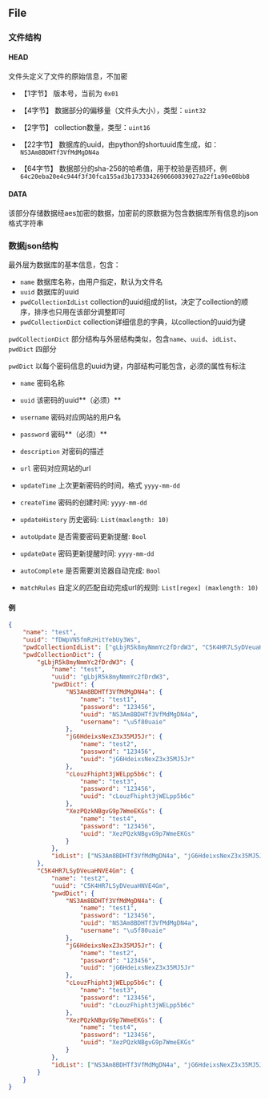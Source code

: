 ## File

### 文件结构

#### HEAD

文件头定义了文件的原始信息，不加密

* 【1字节】 版本号，当前为 `0x01`
  
* 【4字节】 数据部分的偏移量（文件头大小），类型：`uint32`

* 【2字节】 collection数量，类型：`uint16`

* 【22字节】 数据库的uuid，由python的shortuuid库生成，如：`NS3Am8BDHTf3VfMdMgDN4a`

* 【64字节】 数据部分的sha-256的哈希值，用于校验是否损坏，例`64c20eba20e4c944f3f30fca155ad3b1733342690660839027a22f1a90e08bb8`


#### DATA

该部分存储数据经aes加密的数据，加密前的原数据为包含数据库所有信息的json格式字符串

### 数据json结构

最外层为数据库的基本信息，包含：
* `name` 数据库名称，由用户指定，默认为文件名
* `uuid` 数据库的uuid
* `pwdCollectionIdList` collection的uuid组成的list，决定了collection的顺序，排序也只用在该部分调整即可
* `pwdCollectionDict` collection详细信息的字典，以collection的uuid为键

`pwdCollectionDict` 部分结构与外层结构类似，包含`name`、`uuid`、`idList`、`pwdDict` 四部分

`pwdDict` 以每个密码信息的uuid为键，内部结构可能包含，必须的属性有标注

* `name` 密码名称

* `uuid` 该密码的uuid**（必须）**

* `username`  密码对应网站的用户名

* `password`  密码**（必须）**

* `description`  对密码的描述

* `url`  密码对应网站的url

* `updateTime`  上次更新密码的时间，格式 `yyyy-mm-dd`

* `createTime`  密码的创建时间:  `yyyy-mm-dd`

* `updateHistory`  历史密码:  `List(maxlength: 10)`

* `autoUpdate`  是否需要密码更新提醒:  `Bool`

* `updateDate`  密码更新提醒时间:  `yyyy-mm-dd`

* `autoComplete`  是否需要浏览器自动完成:  `Bool`

* `matchRules`  自定义的匹配自动完成url的规则:  `List[regex] (maxlength: 10)`

#### 例

```json
{
    "name": "test",
    "uuid": "fDWpVN5fmRzHitYebUy3Ws",
    "pwdCollectionIdList": ["gLbjR5k8myNmmYc2fDrdW3", "C5K4HR7LSyDVeuaHNVE4Gm"],
    "pwdCollectionDict": {
        "gLbjR5k8myNmmYc2fDrdW3": {
            "name": "test",
            "uuid": "gLbjR5k8myNmmYc2fDrdW3",
            "pwdDict": {
                "NS3Am8BDHTf3VfMdMgDN4a": {
                    "name": "test1",
                    "password": "123456",
                    "uuid": "NS3Am8BDHTf3VfMdMgDN4a",
                    "username": "\u5f80uaie"
                },
                "jG6HdeixsNexZ3x35MJ5Jr": {
                    "name": "test2",
                    "password": "123456",
                    "uuid": "jG6HdeixsNexZ3x35MJ5Jr"
                },
                "cLouzFhipht3jWELpp5b6c": {
                    "name": "test3",
                    "password": "123456",
                    "uuid": "cLouzFhipht3jWELpp5b6c"
                },
                "XezPQzkNBgvG9p7WmeEKGs": {
                    "name": "test4",
                    "password": "123456",
                    "uuid": "XezPQzkNBgvG9p7WmeEKGs"
                }
            },
            "idList": ["NS3Am8BDHTf3VfMdMgDN4a", "jG6HdeixsNexZ3x35MJ5Jr", "cLouzFhipht3jWELpp5b6c", "XezPQzkNBgvG9p7WmeEKGs"]
        },
        "C5K4HR7LSyDVeuaHNVE4Gm": {
            "name": "test2",
            "uuid": "C5K4HR7LSyDVeuaHNVE4Gm",
            "pwdDict": {
                "NS3Am8BDHTf3VfMdMgDN4a": {
                    "name": "test1",
                    "password": "123456",
                    "uuid": "NS3Am8BDHTf3VfMdMgDN4a",
                    "username": "\u5f80uaie"
                },
                "jG6HdeixsNexZ3x35MJ5Jr": {
                    "name": "test2",
                    "password": "123456",
                    "uuid": "jG6HdeixsNexZ3x35MJ5Jr"
                },
                "cLouzFhipht3jWELpp5b6c": {
                    "name": "test3",
                    "password": "123456",
                    "uuid": "cLouzFhipht3jWELpp5b6c"
                },
                "XezPQzkNBgvG9p7WmeEKGs": {
                    "name": "test4",
                    "password": "123456",
                    "uuid": "XezPQzkNBgvG9p7WmeEKGs"
                }
            },
            "idList": ["NS3Am8BDHTf3VfMdMgDN4a", "jG6HdeixsNexZ3x35MJ5Jr", "cLouzFhipht3jWELpp5b6c", "XezPQzkNBgvG9p7WmeEKGs"]
        }
    }
}
```







